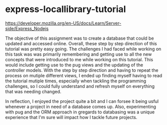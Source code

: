 # express-locallibrary-tutorial
https://developer.mozilla.org/en-US/docs/Learn/Server-side/Express_Nodejs

The objective of this assignment was to create a database that could be updated and accessed online.
Overall, these step by step direction of this tutorial was pretty easy going. The challenges I had faced while working on this task was was primarily remembering and getting use to all the new concepts that were introduced to me while working on this tutorial. This would include getting use to the pug views and the updating of the controller models. With the step by step direction and having to repeat the process on mutiple different views, I ended up finding myself having to read the tutorial mutiple times, especially when tackling the programming challenges, so I could fully understand and refresh myself on everything that was needing changed.

In reflection, I enjoyed the project quite a bit and I can forsee it being usful whenever a project in need of a database comes up. Also, experimenting with pug and the ORM approach in gregards to databasing was a unique experience that I'm sure will impact how I tackle future projects.
